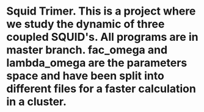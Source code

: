 # Squid Trimer. This is a project where we study the dynamic of three coupled SQUID's. All programs are in master branch. fac_omega and lambda_omega are the parameters space and have been split into different files for a faster calculation in a cluster. 
